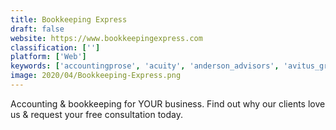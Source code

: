 ```yaml
---
title: Bookkeeping Express
draft: false 
website: https://www.bookkeepingexpress.com
classification: ['']
platform: ['Web']
keywords: ['accountingprose', 'acuity', 'anderson_advisors', 'avitus_group', 'bench', 'bookkeeper360', 'maventri', 'merritt_bookkeeping', 'pilot', 'right_networks', 'tdx_debt_recovery', 'tad_accounting', 'the_hackett_group']
image: 2020/04/Bookkeeping-Express.png
---
```

Accounting & bookkeeping for YOUR business. Find out why our clients love us & request your free consultation today.